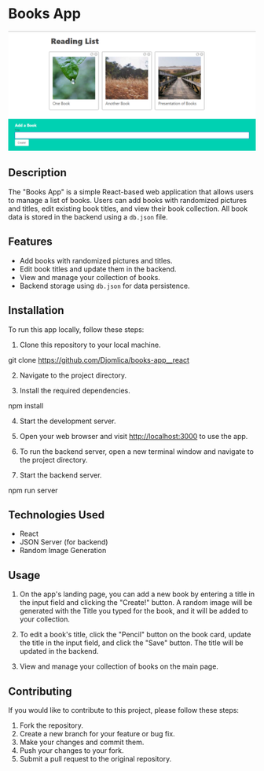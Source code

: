 # Books App

![App Screenshot](./screenshot.png)

## Description

The "Books App" is a simple React-based web application that allows users to manage a list of books. Users can add books with randomized pictures and titles, edit existing book titles, and view their book collection. All book data is stored in the backend using a `db.json` file.

## Features

- Add books with randomized pictures and titles.
- Edit book titles and update them in the backend.
- View and manage your collection of books.
- Backend storage using `db.json` for data persistence.

## Installation

To run this app locally, follow these steps:

1. Clone this repository to your local machine.

git clone https://github.com/Djomlica/books-app__react

2. Navigate to the project directory.

3. Install the required dependencies.

npm install

4. Start the development server.

5. Open your web browser and visit [http://localhost:3000](http://localhost:3000) to use the app.

6. To run the backend server, open a new terminal window and navigate to the project directory.

7. Start the backend server.

npm run server


## Technologies Used

- React
- JSON Server (for backend)
- Random Image Generation

## Usage

1. On the app's landing page, you can add a new book by entering a title in the input field and clicking the "Create!" button. A random image will be generated with the Title you typed for the book, and it will be added to your collection.

2. To edit a book's title, click the "Pencil" button on the book card, update the title in the input field, and click the "Save" button. The title will be updated in the backend.

3. View and manage your collection of books on the main page.

## Contributing

If you would like to contribute to this project, please follow these steps:

1. Fork the repository.
2. Create a new branch for your feature or bug fix.
3. Make your changes and commit them.
4. Push your changes to your fork.
5. Submit a pull request to the original repository.